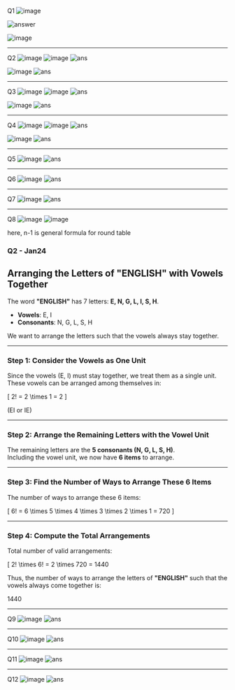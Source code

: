 Q1
![image](https://github.com/user-attachments/assets/4ff0810b-107e-4d93-a9d3-f41f4a8d6111)

![answer](https://github.com/user-attachments/assets/1d18095d-cb2e-453d-8b3b-ff939cac6b15)


![image](https://github.com/user-attachments/assets/faa68e57-8599-42e2-bd9f-a4fbbd27685b)

---
Q2
![image](https://github.com/user-attachments/assets/b849dc6c-a863-4543-9f9e-b956418df2ed)
![image](https://github.com/user-attachments/assets/1ec21dc9-fafd-4b1f-8cfd-1e84bf90680f)
![ans](https://github.com/user-attachments/assets/f25512f9-1024-49a5-b062-39f4a912956f)

![image](https://github.com/user-attachments/assets/baf806ae-f524-41c4-8881-c7f4ecc8e97f)
![ans](https://github.com/user-attachments/assets/8895deb2-31ec-412c-a3e3-cff1a676cb8b)

---
Q3
![image](https://github.com/user-attachments/assets/4f789969-758c-4073-ba79-c6e518a051af)
![image](https://github.com/user-attachments/assets/a8839c62-5119-4673-ac5d-0208267fb95b)
![ans](https://github.com/user-attachments/assets/a760c0d8-4b81-41ac-a517-efcf0a588c97)


![image](https://github.com/user-attachments/assets/7445efe6-8f2d-4742-bb25-899c64968da7)
![ans](https://github.com/user-attachments/assets/55d1f889-acd7-4005-8804-ef8dbc11da20)

---
Q4
![image](https://github.com/user-attachments/assets/41d1f78e-42a0-4e17-a955-72e2468de94f)
![image](https://github.com/user-attachments/assets/e71a0e11-39da-4788-8a56-51f7900e9ce6)
![ans](https://github.com/user-attachments/assets/14030dab-1349-4351-ae7e-f4eec92d9ed3)

![image](https://github.com/user-attachments/assets/9c2ca2f2-6f9d-4357-a508-732a74d5f86a)
![ans](https://github.com/user-attachments/assets/fb247f3b-53cd-4f40-9697-de06b360a555)

---
Q5
![image](https://github.com/user-attachments/assets/3a2f9486-6fed-4728-8ffb-df2827aa9fda)
![ans](https://github.com/user-attachments/assets/fd94f8bb-58d0-4d74-9556-987be4e78a32)

---
Q6
![image](https://github.com/user-attachments/assets/3f239109-934d-4ba3-9ca2-1442e2b24c18)
![ans](https://github.com/user-attachments/assets/b92e5559-1a6d-4f3d-85c6-d6c1ffe609ee)

---

Q7
![image](https://github.com/user-attachments/assets/9cba920a-0132-4d8e-b285-236a5522b7b5)
![ans](https://github.com/user-attachments/assets/5f964744-ceda-46d0-9707-5e98d050d4a0)

---

Q8
![image](https://github.com/user-attachments/assets/38e409cf-97cb-4ea3-adcd-4709dec5c2d7)
![image](https://github.com/user-attachments/assets/5689217e-a4e7-4357-92fe-c414913c41be)

here, n-1 is general formula for round table

### Q2 - Jan24
## Arranging the Letters of "ENGLISH" with Vowels Together

The word **"ENGLISH"** has 7 letters: **E, N, G, L, I, S, H**.

- **Vowels**: E, I
- **Consonants**: N, G, L, S, H

We want to arrange the letters such that the vowels always stay together.

---

### Step 1: Consider the Vowels as One Unit
Since the vowels (E, I) must stay together, we treat them as a single unit.  
These vowels can be arranged among themselves in:

\[
2! = 2 \times 1 = 2
\]

(EI or IE)

---

### Step 2: Arrange the Remaining Letters with the Vowel Unit
The remaining letters are the **5 consonants (N, G, L, S, H)**.  
Including the vowel unit, we now have **6 items** to arrange.

---

### Step 3: Find the Number of Ways to Arrange These 6 Items
The number of ways to arrange these 6 items:

\[
6! = 6 \times 5 \times 4 \times 3 \times 2 \times 1 = 720
\]

---

### Step 4: Compute the Total Arrangements
Total number of valid arrangements:

\[
2! \times 6! = 2 \times 720 = 1440

Thus, the number of ways to arrange the letters of **"ENGLISH"** such that the vowels always come together is:

1440


---

Q9
![image](https://github.com/user-attachments/assets/8304c8ea-6e32-4a3d-b789-8b21afe69f83)
![ans](https://github.com/user-attachments/assets/230ea20a-6f0a-49a4-a41e-db6d371ad928)

---

Q10
![image](https://github.com/user-attachments/assets/705bdf1b-ab98-4e26-8c46-45391c6f3694)
![ans](https://github.com/user-attachments/assets/6bfd58fe-0d7c-4142-9ee0-3308c7bb2944)

---

Q11
![image](https://github.com/user-attachments/assets/4464c894-c7e4-449e-a459-937b33f8c86f)
![ans](https://github.com/user-attachments/assets/7e0fea77-427f-4c79-bf6c-51524335a8ca)

---
Q12
![image](https://github.com/user-attachments/assets/327628d9-a5fd-4463-8ff2-075a74a89e12)
![ans](https://github.com/user-attachments/assets/02d00f7e-7602-4897-9e41-f13b5d330c84)
